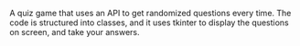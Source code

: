 A quiz game that uses an API to get randomized questions every time. 
The code is structured into classes, and it uses tkinter to display the questions on screen, and take your answers.